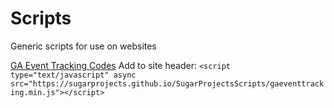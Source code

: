 # Scripts
Generic scripts for use on websites

[GA Event Tracking Codes](https://sugarprojects.github.io/SugarProjectsScripts/)
Add to site header: 
```<script type="text/javascript" async src="https://sugarprojects.github.io/SugarProjectsScripts/gaeventtracking.min.js"></script>```

